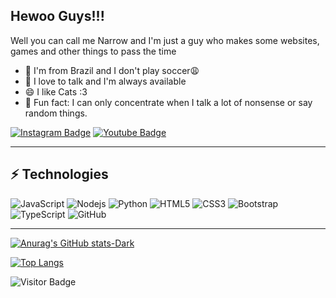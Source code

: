 ## Hewoo Guys!!!

Well you can call me Narrow and I'm just a guy who makes some websites, games and other things to pass the time

- 📍 I'm from Brazil and I don't play soccer😩  
- 💬 I love to talk and I'm always available  
- 😄 I like Cats :3  
- 👾 Fun fact: I can only concentrate when I talk a lot of nonsense or say random things.  

[![Instagram Badge](https://img.shields.io/badge/-Narrow-purple?style=flat-square&logo=instagram&logoColor=white&link=https://www.instagram.com/narrowsilly/)](https://www.instagram.com/narrowsilly/)
[![Youtube Badge](https://img.shields.io/badge/-Narrow-darkred?style=flat-square&logo=youtube&logoColor=white&link=https://www.youtube.com/@NarrowTheGuy)](https://www.youtube.com/@NarrowTheGuy)

---

## ⚡ Technologies

![JavaScript](https://img.shields.io/badge/-JavaScript-black?style=flat-square&logo=javascript)
![Nodejs](https://img.shields.io/badge/-Nodejs-black?style=flat-square&logo=Node.js)
![Python](https://img.shields.io/badge/-Python-black?style=flat-square&logo=Python)
![HTML5](https://img.shields.io/badge/-HTML5-E34F26?style=flat-square&logo=html5&logoColor=white)
![CSS3](https://img.shields.io/badge/-CSS3-1572B6?style=flat-square&logo=css3)
![Bootstrap](https://img.shields.io/badge/-Bootstrap-563D7C?style=flat-square&logo=bootstrap)
![TypeScript](https://img.shields.io/badge/-TypeScript-007ACC?style=flat-square&logo=typescript)
![GitHub](https://img.shields.io/badge/-GitHub-181717?style=flat-square&logo=github)

---

[![Anurag's GitHub stats-Dark](https://github-readme-stats.vercel.app/api?username=pabloarzaoo&show_icons=true&theme=dark#gh-dark-mode-only)](https://github.com/anuraghazra/github-readme-stats#gh-dark-mode-only)

[![Top Langs](https://github-readme-stats.vercel.app/api/top-langs/?username=pabloarzaoo&layout=compact&theme=dark)](https://github.com/anuraghazra/github-readme-stats)


![Visitor Badge](https://visitor-badge.laobi.icu/badge?page_id=pabloarzaoo.pabloarzaoo)

